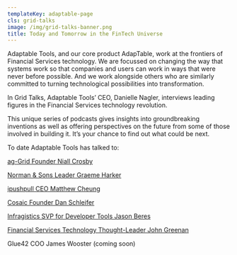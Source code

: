 ```yaml
---
templateKey: adaptable-page
cls: grid-talks
image: /img/grid-talks-banner.png
title: Today and Tomorrow in the FinTech Universe
---
```

Adaptable Tools, and our core product AdapTable, work at the frontiers of Financial Services technology. We are focussed on changing the way that systems work so that companies and users can work in ways that were never before possible. And we work alongside others who are similarly committed to turning technological possibilities into transformation.

In Grid Talks, Adaptable Tools’ CEO, Danielle Nagler, interviews leading figures in the Financial Services technology revolution.

This unique series of podcasts gives insights into groundbreaking inventions as well as offering perspectives on the future from some of those involved in building it. It’s your chance to find out what could be next.

To date Adaptable Tools has talked to:

[ag-Grid Founder Niall Crosby](https://open.spotify.com/episode/131ejKdW2csw3BzD13EvF6?si=2QSXzh9pSjyF_1Uo2yHldw)

[Norman & Sons Leader Graeme Harker](https://open.spotify.com/episode/3Y7vfrR2XGok7vfuqtzEx5?si=EZUm6KJyS8yH4IZzRqxxwQ)

[ipushpull CEO Matthew Cheung](https://open.spotify.com/episode/1Glcqjx7ZM52GaUaW97pUE?si=MJrF3XdlTcWZHwEOLDv3Cg) 

[Cosaic Founder Dan Schleifer](https://open.spotify.com/episode/0oQawmayM8kc79Uo2T46kf?si=YYytxFi4Slu5DacBgGnyBQ)

[Infragistics SVP for Developer Tools Jason Beres](https://open.spotify.com/episode/3m2We7zR7c2SoO4YKaLKxN?si=dV1jPzO0SEW_SN7TkPgDXA)

[Financial Services Technology Thought-Leader John Greenan](https://open.spotify.com/episode/36c5lRH2hQZQxqz1VAFyji?si=D6l8vPyaQwGDoEbTOu1_dw)

Glue42 COO James Wooster (coming soon)

